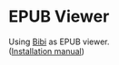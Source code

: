 # EPUB Viewer

Using [Bibi](https://bibi.epub.link/) as EPUB viewer.  
([Installation manual](https://bibi.epub.link/manual.html))  

